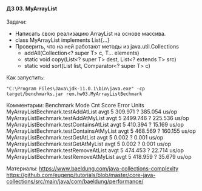 #### ДЗ 03. MyArrayList

Задачи:
- Написать свою реализацию ArrayList на основе массива.
- class MyArrayList<T> implements List<T>{...}
- Проверить, что на ней работают методы из java.util.Collections
  - addAll(Collection<? super T> c, T... elements)
  - static <T> void	copy(List<? super T> dest, List<? extends T> src)
  - static <T> void	sort(List<T> list, Comparator<? super T> c)

Как запустить:
```
"C:\Program Files\Java\jdk-11.0.1\bin\java.exe" -cp target/benchmarks.jar rem.hw03.MyArrayListBechmark
```

Комментарии:
Benchmark                                 Mode  Cnt     Score     Error  Units
MyArrayListBechmark.testAddAtList         avgt    5   309.971 ? 385.054  us/op
MyArrayListBechmark.testAddAtMyList       avgt    5  2499.746 ? 225.536  us/op
MyArrayListBechmark.testContainsAtList    avgt    5   410.394 ?  15.169  us/op
MyArrayListBechmark.testContainsAtMyList  avgt    5   468.569 ? 160.155  us/op
MyArrayListBechmark.testGetAtList         avgt    5     0.002 ?   0.001  us/op
MyArrayListBechmark.testGetAtMyList       avgt    5     0.002 ?   0.001  us/op
MyArrayListBechmark.testRemoveAtList      avgt    5   474.453 ?  22.714  us/op
MyArrayListBechmark.testRemoveAtMyList    avgt    5   418.959 ?  35.679  us/op

Материалы:
https://www.baeldung.com/java-collections-complexity
https://github.com/eugenp/tutorials/blob/master/core-java-collections/src/main/java/com/baeldung/performance/


